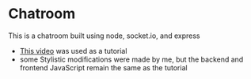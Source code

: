 # Chatroom

This is a chatroom built using node, socket.io, and express
- [This video](https://www.youtube.com/watch?v=jD7FnbI76Hg) was used as a tutorial
- some Stylistic modifications were made by me, but the backend and frontend JavaScript remain the same as the tutorial

